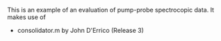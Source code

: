 This is an example of an evaluation of pump-probe spectrocopic data.
It makes use of

* consolidator.m by John D'Errico (Release 3)
